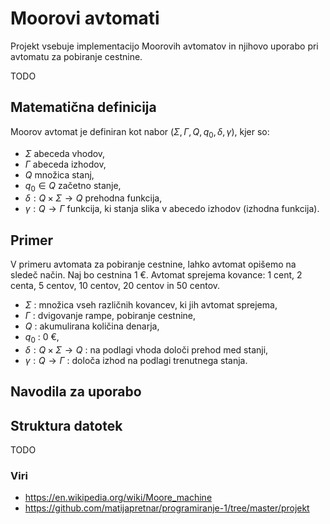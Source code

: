 # Moorovi avtomati

Projekt vsebuje implementacijo Moorovih avtomatov in njihovo uporabo pri avtomatu za pobiranje cestnine.

TODO

## Matematična definicija

Moorov avtomat je definiran kot nabor $(\Sigma, \Gamma, Q, q_0, \delta, \gamma)$, kjer so:

- $\Sigma$ abeceda vhodov,
- $\Gamma$ abeceda izhodov,
- $Q$ množica stanj,
- $q_0 \in Q$ začetno stanje,
- $\delta : Q \times \Sigma \to Q$ prehodna funkcija,
- $\gamma : Q \to \Gamma$ funkcija, ki stanja slika v abecedo izhodov (izhodna funkcija).

## Primer

V primeru avtomata za pobiranje cestnine, lahko avtomat opišemo na sledeč način.
Naj bo cestnina 1 €. Avtomat sprejema kovance: 1 cent, 2 centa, 5 centov, 10 centov, 20 centov in 50 centov.

- $\Sigma$ : množica vseh različnih kovancev, ki jih avtomat sprejema,
- $\Gamma$ : dvigovanje rampe, pobiranje cestnine,
- $Q$ : akumulirana količina denarja,
- $q_0$ : 0 €,
- $\delta : Q \times \Sigma \to Q$ : na podlagi vhoda določi prehod med stanji,
- $\gamma : Q \to \Gamma$ : določa izhod na podlagi trenutnega stanja.


## Navodila za uporabo


## Struktura datotek

TODO


### Viri
- https://en.wikipedia.org/wiki/Moore_machine
- https://github.com/matijapretnar/programiranje-1/tree/master/projekt